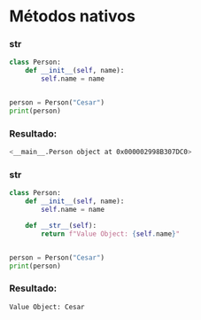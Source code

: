 # **Métodos nativos**

### **str**
```py
class Person:
    def __init__(self, name):
        self.name = name


person = Person("Cesar")
print(person)
```

### **Resultado:**
```sh
<__main__.Person object at 0x000002998B307DC0>
```

### **str**
```py
class Person:
    def __init__(self, name):
        self.name = name

    def __str__(self):
        return f"Value Object: {self.name}"


person = Person("Cesar")
print(person)
```

### **Resultado:**
```sh
Value Object: Cesar
```
